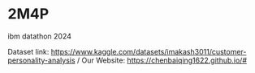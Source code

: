 # 2M4P
ibm datathon 2024

Dataset link: https://www.kaggle.com/datasets/imakash3011/customer-personality-analysis /
Our Website: https://chenbaiqing1622.github.io/#
